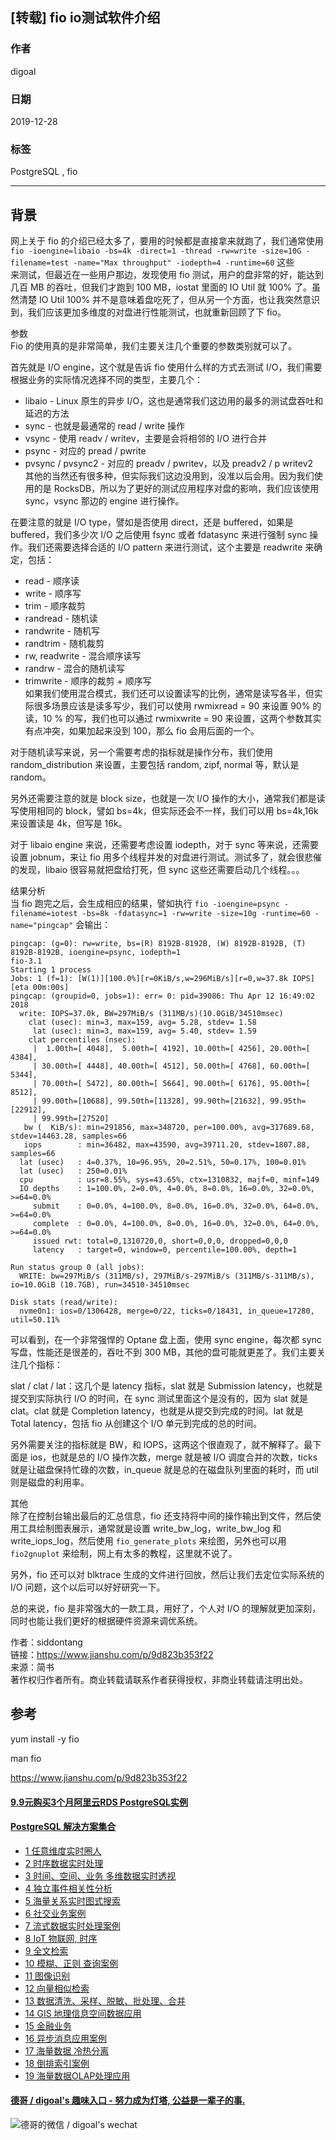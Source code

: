 ## [转载] fio io测试软件介绍  
                                                                                                             
### 作者                                                                    
digoal                                                                                                             
                                                                                                             
### 日期                                                                                                             
2019-12-28                                                                                                         
                                                                                                             
### 标签                                                                                                             
PostgreSQL , fio     
                                                                                                             
----                                                                                                             
                                                                                                             
## 背景   
网上关于 fio 的介绍已经太多了，要用的时候都是直接拿来就跑了，我们通常使用 ```fio -ioengine=libaio -bs=4k -direct=1 -thread -rw=write -size=10G -filename=test -name="Max throughput" -iodepth=4 -runtime=60``` 这些  
来测试，但最近在一些用户那边，发现使用 fio 测试，用户的盘非常的好，能达到几百 MB 的吞吐，但我们才跑到 100 MB，iostat 里面的 IO Util 就 100% 了。虽然清楚 IO Util 100% 并不是意味着盘吃死了，但从另一个方面，也让我突然意识到，我们应该更加多维度的对盘进行性能测试，也就重新回顾了下 fio。  
  
参数  
Fio 的使用真的是非常简单，我们主要关注几个重要的参数类别就可以了。  
  
首先就是 I/O engine，这个就是告诉 fio 使用什么样的方式去测试 I/O，我们需要根据业务的实际情况选择不同的类型，主要几个：  
  
- libaio - Linux 原生的异步 I/O，这也是通常我们这边用的最多的测试盘吞吐和延迟的方法  
- sync - 也就是最通常的 read / write 操作  
- vsync - 使用 readv / writev，主要是会将相邻的 I/O 进行合并  
- psync - 对应的 pread / pwrite  
- pvsync / pvsync2 - 对应的 preadv / pwritev，以及 preadv2 / p writev2  
其他的当然还有很多种，但实际我们这边没用到，没准以后会用。因为我们使用的是 RocksDB，所以为了更好的测试应用程序对盘的影响，我们应该使用 sync，vsync 那边的 engine 进行操作。  
  
在要注意的就是 I/O type，譬如是否使用 direct，还是 buffered，如果是 buffered，我们多少次 I/O 之后使用 fsync 或者 fdatasync 来进行强制 sync 操作。我们还需要选择合适的 I/O pattern 来进行测试，这个主要是 readwrite 来确定，包括：  
  
- read - 顺序读  
- write - 顺序写  
- trim - 顺序裁剪  
- randread - 随机读  
- randwrite - 随机写  
- randtrim - 随机裁剪  
- rw, readwrite - 混合顺序读写  
- randrw - 混合的随机读写  
- trimwrite - 顺序的裁剪 + 顺序写  
如果我们使用混合模式，我们还可以设置读写的比例，通常是读写各半，但实际很多场景应该是读多写少，我们可以使用 rwmixread = 90 来设置 90% 的读，10 % 的写，我们也可以通过 rwmixwrite = 90 来设置，这两个参数其实有点冲突，如果加起来没到 100，那么 fio 会用后面的一个。  
  
对于随机读写来说，另一个需要考虑的指标就是操作分布，我们使用 random_distribution 来设置，主要包括 random, zipf, normal 等，默认是 random。  
  
另外还需要注意的就是 block size，也就是一次 I/O 操作的大小，通常我们都是读写使用相同的 block，譬如 bs=4k，但实际还会不一样，我们可以用 bs=4k,16k 来设置读是 4k，但写是 16k。  
  
对于 libaio engine 来说，还需要考虑设置 iodepth，对于 sync 等来说，还需要设置 jobnum，来让 fio 用多个线程并发的对盘进行测试。测试多了，就会很悲催的发现，libaio 很容易就把盘给打死，但 sync 这些还需要启动几个线程。。。  
  
结果分析  
当 fio 跑完之后，会生成相应的结果，譬如执行 ```fio -ioengine=psync -filename=iotest -bs=8k -fdatasync=1 -rw=write -size=10g -runtime=60 -name="pingcap"``` 会输出：  
  
```  
pingcap: (g=0): rw=write, bs=(R) 8192B-8192B, (W) 8192B-8192B, (T) 8192B-8192B, ioengine=psync, iodepth=1  
fio-3.1  
Starting 1 process  
Jobs: 1 (f=1): [W(1)][100.0%][r=0KiB/s,w=296MiB/s][r=0,w=37.8k IOPS][eta 00m:00s]  
pingcap: (groupid=0, jobs=1): err= 0: pid=39086: Thu Apr 12 16:49:02 2018  
  write: IOPS=37.0k, BW=297MiB/s (311MB/s)(10.0GiB/34510msec)  
    clat (usec): min=3, max=159, avg= 5.28, stdev= 1.58  
     lat (usec): min=3, max=159, avg= 5.40, stdev= 1.59  
    clat percentiles (nsec):  
     |  1.00th=[ 4048],  5.00th=[ 4192], 10.00th=[ 4256], 20.00th=[ 4384],  
     | 30.00th=[ 4448], 40.00th=[ 4512], 50.00th=[ 4768], 60.00th=[ 5344],  
     | 70.00th=[ 5472], 80.00th=[ 5664], 90.00th=[ 6176], 95.00th=[ 8512],  
     | 99.00th=[10688], 99.50th=[11328], 99.90th=[21632], 99.95th=[22912],  
     | 99.99th=[27520]  
   bw (  KiB/s): min=291856, max=348720, per=100.00%, avg=317689.68, stdev=14463.28, samples=66  
   iops        : min=36482, max=43590, avg=39711.20, stdev=1807.88, samples=66  
  lat (usec)   : 4=0.37%, 10=96.95%, 20=2.51%, 50=0.17%, 100=0.01%  
  lat (usec)   : 250=0.01%  
  cpu          : usr=8.55%, sys=43.65%, ctx=1310832, majf=0, minf=149  
  IO depths    : 1=100.0%, 2=0.0%, 4=0.0%, 8=0.0%, 16=0.0%, 32=0.0%, >=64=0.0%  
     submit    : 0=0.0%, 4=100.0%, 8=0.0%, 16=0.0%, 32=0.0%, 64=0.0%, >=64=0.0%  
     complete  : 0=0.0%, 4=100.0%, 8=0.0%, 16=0.0%, 32=0.0%, 64=0.0%, >=64=0.0%  
     issued rwt: total=0,1310720,0, short=0,0,0, dropped=0,0,0  
     latency   : target=0, window=0, percentile=100.00%, depth=1  
  
Run status group 0 (all jobs):  
  WRITE: bw=297MiB/s (311MB/s), 297MiB/s-297MiB/s (311MB/s-311MB/s), io=10.0GiB (10.7GB), run=34510-34510msec  
  
Disk stats (read/write):  
  nvme0n1: ios=0/1306428, merge=0/22, ticks=0/18431, in_queue=17280, util=50.11%  
```  
  
可以看到，在一个非常强悍的 Optane 盘上面，使用 sync engine，每次都 sync 写盘，性能还是很差的，吞吐不到 300 MB，其他的盘可能就更差了。我们主要关注几个指标：  
  
slat / clat / lat：这几个是 latency 指标，slat 就是 Submission latency，也就是提交到实际执行 I/O 的时间，在 sync 测试里面这个是没有的，因为 slat 就是 clat。clat 就是 Completion latency，也就是从提交到完成的时间。lat 就是 Total latency，包括 fio 从创建这个 I/O 单元到完成的总的时间。  
  
另外需要关注的指标就是 BW，和 IOPS，这两这个很直观了，就不解释了。最下面是 ios，也就是总的 I/O 操作次数，merge 就是被 I/O 调度合并的次数，ticks 就是让磁盘保持忙碌的次数，in_queue 就是总的在磁盘队列里面的耗时，而 util 则是磁盘的利用率。  
  
其他  
除了在控制台输出最后的汇总信息，fio 还支持将中间的操作输出到文件，然后使用工具绘制图表展示，通常就是设置 write_bw_log，write_bw_log 和 write_iops_log，然后使用 ```fio_generate_plots``` 来绘图，另外也可以用 ```fio2gnuplot``` 来绘制，网上有太多的教程，这里就不说了。  
  
另外，fio 还可以对 blktrace 生成的文件进行回放，然后让我们去定位实际系统的 I/O 问题，这个以后可以好好研究一下。  
  
总的来说，fio 是非常强大的一款工具，用好了，个人对 I/O 的理解就更加深刻，同时也能让我们更好的根据硬件资源来调优系统。  
  
作者：siddontang  
链接：https://www.jianshu.com/p/9d823b353f22  
来源：简书  
著作权归作者所有。商业转载请联系作者获得授权，非商业转载请注明出处。  
  
  
  
## 参考  
yum install -y fio  
  
man fio  
  
https://www.jianshu.com/p/9d823b353f22  
  
  
  
  
  
  
  
  
  
  
  
  
  
  
  
  
  
  
  
  
  
  
  
  
  
  
  
  
  
  
  
  
  
  
  
  
#### [9.9元购买3个月阿里云RDS PostgreSQL实例](https://www.aliyun.com/database/postgresqlactivity "57258f76c37864c6e6d23383d05714ea")
  
  
#### [PostgreSQL 解决方案集合](https://yq.aliyun.com/topic/118 "40cff096e9ed7122c512b35d8561d9c8")
- [1 任意维度实时圈人](https://yq.aliyun.com/topic/118 "40cff096e9ed7122c512b35d8561d9c8")
- [2 时序数据实时处理](https://yq.aliyun.com/topic/118 "40cff096e9ed7122c512b35d8561d9c8")
- [3 时间、空间、业务 多维数据实时透视](https://yq.aliyun.com/topic/118 "40cff096e9ed7122c512b35d8561d9c8")
- [4 独立事件相关性分析](https://yq.aliyun.com/topic/118 "40cff096e9ed7122c512b35d8561d9c8")
- [5 海量关系实时图式搜索](https://yq.aliyun.com/topic/118 "40cff096e9ed7122c512b35d8561d9c8")
- [6 社交业务案例](https://yq.aliyun.com/topic/118 "40cff096e9ed7122c512b35d8561d9c8")
- [7 流式数据实时处理案例](https://yq.aliyun.com/topic/118 "40cff096e9ed7122c512b35d8561d9c8")
- [8 IoT 物联网, 时序](https://yq.aliyun.com/topic/118 "40cff096e9ed7122c512b35d8561d9c8")
- [9 全文检索](https://yq.aliyun.com/topic/118 "40cff096e9ed7122c512b35d8561d9c8")
- [10 模糊、正则 查询案例](https://yq.aliyun.com/topic/118 "40cff096e9ed7122c512b35d8561d9c8")
- [11 图像识别](https://yq.aliyun.com/topic/118 "40cff096e9ed7122c512b35d8561d9c8")
- [12 向量相似检索](https://yq.aliyun.com/topic/118 "40cff096e9ed7122c512b35d8561d9c8")
- [13 数据清洗、采样、脱敏、批处理、合并](https://yq.aliyun.com/topic/118 "40cff096e9ed7122c512b35d8561d9c8")
- [14 GIS 地理信息空间数据应用](https://yq.aliyun.com/topic/118 "40cff096e9ed7122c512b35d8561d9c8")
- [15 金融业务](https://yq.aliyun.com/topic/118 "40cff096e9ed7122c512b35d8561d9c8")
- [16 异步消息应用案例](https://yq.aliyun.com/topic/118 "40cff096e9ed7122c512b35d8561d9c8")
- [17 海量数据 冷热分离](https://yq.aliyun.com/topic/118 "40cff096e9ed7122c512b35d8561d9c8")
- [18 倒排索引案例](https://yq.aliyun.com/topic/118 "40cff096e9ed7122c512b35d8561d9c8")
- [19 海量数据OLAP处理应用](https://yq.aliyun.com/topic/118 "40cff096e9ed7122c512b35d8561d9c8")
  
  
#### [德哥 / digoal's 趣味入口 - 努力成为灯塔, 公益是一辈子的事.](https://github.com/digoal/blog/blob/master/README.md "22709685feb7cab07d30f30387f0a9ae")
  
  
![德哥的微信 / digoal's wechat](../pic/digoal_weixin.jpg "f7ad92eeba24523fd47a6e1a0e691b59")
  
